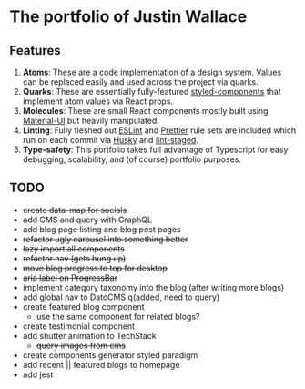 # The portfolio of Justin Wallace

## Features

1. **Atoms**: These are a code implementation of a design system. Values can be replaced easily and used across the
   project via quarks.
2. **Quarks**: These are essentially fully-featured [styled-components](https://styled-components.com/) that implement
   atom values via React props.
3. **Molecules**: These are small React components mostly built using [Material-UI](https://mui.com/) but heavily
   manipulated.
4. **Linting**: Fully fleshed out [ESLint](https://eslint.org/) and [Prettier](https://prettier.io) rule sets are
   included which run on each commit via [Husky](https://typicode.github.io/husky) and
   [lint-staged](https://www.npmjs.com/package/lint-staged).
5. **Type-safety**: This portfolio takes full advantage of Typescript for easy debugging, scalability, and (of course)
   portfolio purposes.

## TODO

- ~~create data-map for socials~~
- ~~add CMS and query with GraphQL~~
- ~~add blog page listing and blog post pages~~
- ~~refactor ugly carousel into something better~~
- ~~lazy import all components~~
- ~~refactor nav (gets hung up)~~
- ~~move blog progress to top for desktop~~
- ~~aria label on ProgressBar~~
- implement category taxonomy into the blog (after writing more blogs)
- add global nav to DatoCMS q(added, need to query)
- create featured blog component
  - use the same component for related blogs?
- create testimonial component
- add shutter animation to TechStack
  - ~~query images from cms~~
- create components generator styled paradigm
- add recent || featured blogs to homepage
- add jest
